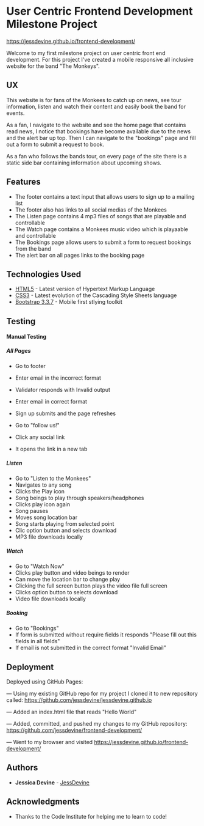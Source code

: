 # User Centric Frontend Development Milestone Project  

https://jessdevine.github.io/frontend-development/

Welcome to my first milestone project on user centric front end development. For this project
I've created a mobile responsive all inclusive website for the band "The Monkeys". 

## UX

This website is for fans of the Monkees to catch up on news, see tour information, 
listen and watch their content and easily book the band for events. 

As a fan, I navigate to the website and see the home page that contains read news, 
I notice that bookings have become available due to the news and the alert bar up top. 
Then I can navigate to the "bookings" page and fill out a form to submit a request to book. 

As a fan who follows the bands tour, on every page of the site there is a static side
bar containing information about upcoming shows. 

## Features


- The footer contains a text input that allows users to sign up to a mailing list
- The footer also has links to all social medias of the Monkees
- The Listen page contains 4 mp3 files of songs that are playable and controllable 
- The Watch page contains a Monkees music video which is playaable and controllable
- The Bookings page allows users to submit a form to request bookings from the band
- The alert bar on all pages links to the booking page

## Technologies Used

* [HTML5](https://en.wikipedia.org/wiki/HTML5) - Latest version of Hypertext Markup Language
* [CSS3](https://en.wikipedia.org/wiki/Cascading_Style_Sheets) - Latest evolution of the Cascading Style Sheets language
* [Bootstrap 3.3.7](https://getbootstrap.com/) - Mobile first stlying toolkit

## Testing

#### Manual Testing

##### All Pages

- Go to footer
- Enter email in the incorrect format
- Validator responds with Invalid output
- Enter email in correct format
- Sign up submits and the page refreshes 

- Go to "follow us!"
- Click any social link 
- It opens the link in a new tab

##### Listen

- Go to "Listen to the Monkees"
- Navigates to any song
- Clicks the Play icon
- Song beings to play through speakers/headphones
- Clicks play icon again
- Song pauses
- Moves song location bar
- Song starts playing from selected point
- Clic option button and selects download
- MP3 file downloads locally


##### Watch

- Go to "Watch Now"
- Clicks play button and video beings to render
- Can move the location bar to change play 
- Clicking the full screen button plays the video file full screen
- Clicks option button to selects download
- Video file downloads locally


##### Booking

- Go to "Bookings"
- If form is submitted without require fields it responds "Please
fill out this fields in all fields"
- If email is not submitted in the correct format "Invalid Email"


## Deployment

Deployed using GitHub Pages:

— Using my existing GitHub repo for my project I cloned it to new repository called: 
https://github.com/jessdevine/jessdevine.github.io

— Added an index.html file that reads "Hello World"

— Added, committed, and pushed my changes to my GitHub repository: https://github.com/jessdevine/frontend-development/

— Went to my browser and visited https://jessdevine.github.io/frontend-development/

## Authors

* **Jessica Devine** - [JessDevine](https://github.com/jessdevine)

## Acknowledgments

* Thanks to the Code Institute for helping me to learn to code!
